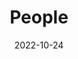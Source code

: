---
title: People
date: 2022-10-24

type: landing

sections:
  - block: people
    content:
      title: Boguan
      # Choose which groups/teams of users to display.
      #   Edit `user_groups` in each user's profile to add them to one or more of these groups.
      user_groups:
          - Principal Investigators
          - Researchers
          - Grad Students
          - Administration
          - Visitors
          - Alumni
          - 导师
      sort_by: Params.last_name
      sort_ascending: true
    design:
      show_interests: true
      show_role: true
      show_social: true
---